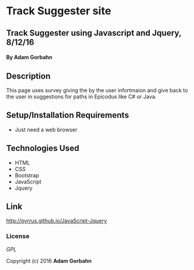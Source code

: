 # Track Suggester site

## Track Suggester using Javascript and Jquery, 8/12/16

#### By **Adam Gorbahn**

## Description

This page uses survey giving the by the user infortmaion and give back to the user in suggestions for paths in Epicodus like C# or Java.

## Setup/Installation Requirements

* Just need a web browser

## Technologies Used

* HTML
* CSS
* Bootstrap
* JavaScript
* Jquery

## Link

http://pyrrus.github.io/JavaScript-Jquery

### License

*GPL*

Copyright (c) 2016 **Adam Gorbahn**